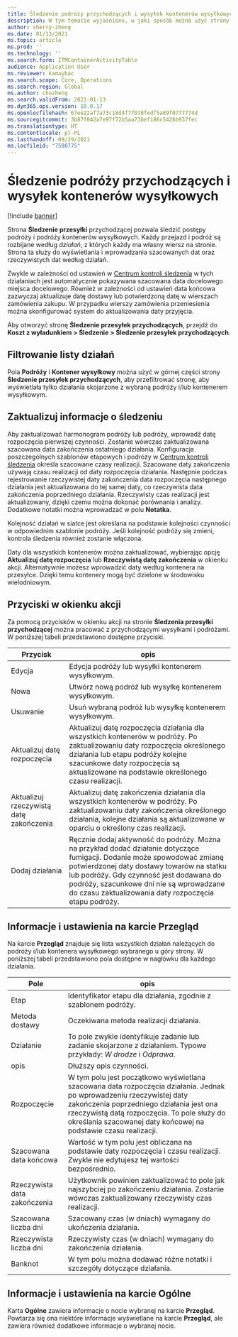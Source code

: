 ```yaml
---
title: Śledzenie podróży przychodzących i wysyłek kontenerów wysyłkowych
description: W tym temacie wyjaśniono, w jaki sposób można użyć strony Śledzenie przesyłki przychodzącej do śledzenia postępów podróży i podróży kontenerów wysyłkowych.
author: sherry-zheng
ms.date: 01/13/2021
ms.topic: article
ms.prod: ''
ms.technology: ''
ms.search.form: ITMContainerActivityTable
audience: Application User
ms.reviewer: kamaybac
ms.search.scope: Core, Operations
ms.search.region: Global
ms.author: chuzheng
ms.search.validFrom: 2021-01-13
ms.dyn365.ops.version: 10.0.17
ms.openlocfilehash: 67ee22af7a73c18d4f77018fedf5a89f0777774d
ms.sourcegitcommit: 3b87f042a7e97f72b5aa73bef186c5426b937fec
ms.translationtype: HT
ms.contentlocale: pl-PL
ms.lasthandoff: 09/29/2021
ms.locfileid: "7580775"
---
```

# <a name="track-inbound-voyages-and-shipping-container-journeys"></a>Śledzenie podróży przychodzących i wysyłek kontenerów wysyłkowych

[!include [banner](../../includes/banner.md)]

Strona **Śledzenie przesyłki** przychodzącej pozwala śledzić postępy podróży i podróży kontenerów wysyłkowych. Każdy przejazd i podróż są rozbijane według *działań*, z których każdy ma własny wiersz na stronie. Strona ta służy do wyświetlania i wprowadzania szacowanych dat oraz rzeczywistych dat według działań.

Zwykle w zależności od ustawień w [Centrum kontroli śledzenia](delivery-information-setup.md#tracking-control-center) w tych działaniach jest automatycznie pokazywana szacowana data docelowego miejsca docelowego. Również w zależności od ustawień data końcowa zazwyczaj aktualizuje datę dostawy lub potwierdzoną datę w wierszach zamówienia zakupu. W przypadku wierszy zamówienia przeniesienia można skonfigurować system do aktualizowania daty przyjęcia.

Aby otworzyć stronę **Śledzenie przesyłek przychodzących**, przejdź do **Koszt z wyładunkiem \> Śledzenie \> Śledzenie przesyłek przychodzących**.

## <a name="filter-the-activities-list"></a>Filtrowanie listy działań

Pola **Podróży** i **Kontener wysyłkowy** można użyć w górnej części strony **Śledzenie przesyłek przychodzących**, aby przefiltrować stronę, aby wyświetlała tylko działania skojarzone z wybraną podróży i/lub kontenerem wysyłkowym.

## <a name="update-tracking-information"></a>Zaktualizuj informacje o śledzeniu

Aby zaktualizować harmonogram podróży lub podróży, wprowadź datę rozpoczęcia pierwszej czynności. Zostanie wówczas zaktualizowana szacowana data zakończenia ostatniego działania. Konfiguracja poszczególnych szablonów etapowych i podróży w [Centrum kontroli śledzenia](delivery-information-setup.md#tracking-control-center) określa szacowane czasy realizacji. Szacowane daty zakończenia używają czasu realizacji od daty rozpoczęcia działania. Następnie podczas rejestrowanie rzeczywistej daty zakończenia data rozpoczęcia następnego działania jest aktualizowana do tej samej daty, co rzeczywista data zakończenia poprzedniego działania. Rzeczywisty czas realizacji jest aktualizowany, dzięki czemu można dokonać porównania i analizy. Dodatkowe notatki można wprowadzać w polu **Notatka**.

Kolejność działań w siatce jest określana na podstawie kolejności czynności w odpowiednim szablonie podróży. Jeśli kolejność podróży się zmieni, kontrola śledzenia również zostanie włączona.

Daty dla wszystkich kontenerów można zaktualizować, wybierając opcję **Aktualizuj datę rozpoczęcia** lub **Rzeczywistą datę zakończenia** w okienku akcji. Alternatywnie możesz wprowadzić daty według kontenera na przesyłce. Dzięki temu kontenery mogą być dzielone w środowisku wielodniowym.

## <a name="buttons-on-the-action-pane"></a>Przyciski w okienku akcji

Za pomocą przycisków w okienku akcji na stronie **Śledzenia przesyłki przychodzącej** można pracować z przychodzącymi wysyłkami i podróżami. W poniższej tabeli przedstawiono dostępne przyciski.

| Przycisk | opis |
|---|---|
| Edycja | Edycja podróży lub wysyłki kontenerem wysyłkowym. |
| Nowa | Utwórz nową podróż lub wysyłkę kontenerem wysyłkowym. |
| Usuwanie | Usuń wybraną podróż lub wysyłkę kontenerem wysyłkowym. |
| Aktualizuj datę rozpoczęcia | Aktualizuj datę rozpoczęcia działania dla wszystkich kontenerów w podróży. Po zaktualizowaniu daty rozpoczęcia określonego działania lub etapu podróży kolejne szacunkowe daty rozpoczęcia są aktualizowane na podstawie określonego czasu realizacji. |
| Aktualizuj rzeczywistą datę zakończenia | Aktualizuj datę zakończenia działania dla wszystkich kontenerów w podróży. Po zaktualizowaniu daty zakończenia określonego działania, kolejne działania są aktualizowane w oparciu o określony czas realizacji. |
| Dodaj działania | Ręcznie dodaj aktywność do podróży. Można na przykład dodać działanie dotyczące fumigacji. Dodanie może spowodować zmianę potwierdzonej daty dostawy towarów na statku lub podróży. Gdy czynność jest dodawana do podróży, szacunkowe dni nie są wprowadzane do czasu zaktualizowania daty rozpoczęcia etapu podróży. |

## <a name="information-and-settings-on-the-overview-tab"></a>Informacje i ustawienia na karcie Przegląd

Na karcie **Przegląd** znajduje się lista wszystkich działań należących do podróży i/lub kontenera wysyłkowego wybranego u góry strony. W poniższej tabeli przedstawiono pola dostępne w nagłówku dla każdego działania.

| Pole | opis |
|---|---|
| Etap | Identyfikator etapu dla działania, zgodnie z szablonem podróży. |
| Metoda dostawy | Oczekiwana metoda realizacji działania. |
| Działanie | To pole zwykle identyfikuje zadanie lub zadanie skojarzone z działaniem. Typowe przykłady: *W drodze* i *Odprawa*. |
| opis | Dłuższy opis czynności. |
| Rozpoczęcie | W tym polu jest początkowo wyświetlana szacowana data rozpoczęcia działania. Jednak po wprowadzeniu rzeczywistej daty zakończenia poprzedniego działania jest ona rzeczywistą datą rozpoczęcia. To pole służy do określania szacowanej daty końcowej na podstawie czasu realizacji. |
| Szacowana data końcowa | Wartość w tym polu jest obliczana na podstawie daty rozpoczęcia i czasu realizacji. Zwykle nie edytujesz tej wartości bezpośrednio. |
| Rzeczywista data zakończenia | Użytkownik powinien zaktualizować to pole jak najszybciej po zakończeniu działania. Zostanie wówczas zaktualizowany rzeczywisty czas realizacji. |
| Szacowana liczba dni | Szacowany czas (w dniach) wymagany do ukończenia działania. |
| Rzeczywista liczba dni | Rzeczywisty czas (w dniach) wymagany do zakończenia działania. |
| Banknot | W tym polu można dodawać różne notatki i szczegóły dotyczące działania. |

## <a name="information-and-settings-on-the-general-tab"></a>Informacje i ustawienia na karcie Ogólne

Karta **Ogólne** zawiera informacje o nocie wybranej na karcie **Przegląd**. Powtarza się ona niektóre informacje wyświetlane na karcie **Przegląd**, ale zawiera również dodatkowe informacje o wybranej nocie.
